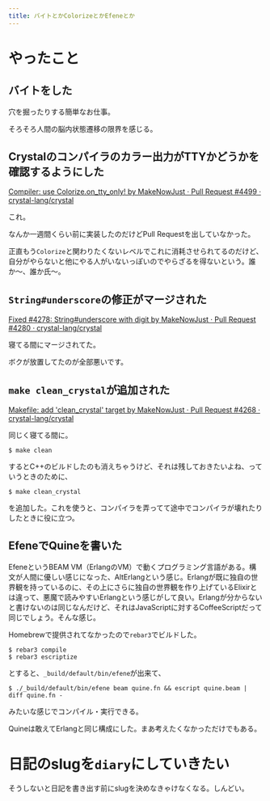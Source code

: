 ```yaml
---
title: バイトとかColorizeとかEfeneとか
---
```


<script async src="//cdn.embedly.com/widgets/platform.js"></script>

# やったこと

## バイトをした

穴を掘ったりする簡単なお仕事。

そろそろ人間の脳内状態遷移の限界を感じる。

## Crystalのコンパイラのカラー出力がTTYかどうかを確認するようにした

<a class="embedly-card" href="https://github.com/crystal-lang/crystal/pull/4499">Compiler: use Colorize.on_tty_only! by MakeNowJust · Pull Request #4499 · crystal-lang/crystal</a>

これ。

なんか一週間くらい前に実装したのだけどPull Requestを出していなかった。

正直もう`Colorize`と関わりたくないレベルでこれに消耗させられてるのだけど、自分がやらないと他にやる人がいないっぽいのでやらざるを得ないという。誰か〜、誰か氏〜。

## `String#underscore`の修正がマージされた

<a class="embedly-card" href="https://github.com/crystal-lang/crystal/pull/4280">Fixed #4278: String#underscore with digit by MakeNowJust · Pull Request #4280 · crystal-lang/crystal</a>

寝てる間にマージされてた。

ボクが放置してたのが全部悪いです。

## `make clean_crystal`が追加された

<a class="embedly-card" href="https://github.com/crystal-lang/crystal/pull/4268">Makefile: add &apos;clean_crystal&apos; target by MakeNowJust · Pull Request #4268 · crystal-lang/crystal</a>

同じく寝てる間に。

```console
$ make clean
```

するとC++のビルドしたのも消えちゃうけど、それは残しておきたいよね、っていうときのために、

```console
$ make clean_crystal
```

を追加した。これを使うと、コンパイラを弄ってて途中でコンパイラが壊れたりしたときに役に立つ。

## EfeneでQuineを書いた

EfeneというBEAM VM（ErlangのVM）で動くプログラミング言語がある。構文が人間に優しい感じになった、AltErlangという感じ。Erlangが既に独自の世界観を持っているのに、その上にさらに独自の世界観を作り上げているElixirとは違って、悪魔で読みやすいErlangという感じがして良い。Erlangが分からないと書けないのは同じなんだけど、それはJavaScriptに対するCoffeeScriptだって同じでしょう。そんな感じ。

Homebrewで提供されてなかったので`rebar3`でビルドした。

```console
$ rebar3 compile
$ rebar3 escriptize
```

とすると、`_build/default/bin/efene`が出来て、

```console
$ ./_build/default/bin/efene beam quine.fn && escript quine.beam | diff quine.fn -
```

みたいな感じでコンパイル・実行できる。

Quineは敢えてErlangと同じ構成にした。まあ考えたくなかっただけでもある。

# 日記のslugを`diary`にしていきたい

そうしないと日記を書き出す前にslugを決めなきゃけなくなる。しんどい。
